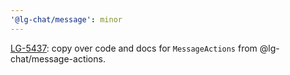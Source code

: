 ```yaml
---
'@lg-chat/message': minor
---
```


[LG-5437](https://jira.mongodb.org/browse/LG-5437): copy over code and docs for `MessageActions` from @lg-chat/message-actions.
